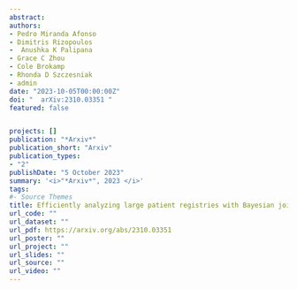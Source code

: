 ```yaml
---
abstract: 
authors:
- Pedro Miranda Afonso
- Dimitris Rizopoulos
-  Anushka K Palipana
- Grace C Zhou
- Cole Brokamp
- Rhonda D Szczesniak
- admin
date: "2023-10-05T00:00:00Z"
doi: "	arXiv:2310.03351 "
featured: false


projects: []
publication: "*Arxiv*"
publication_short: "Arxiv"
publication_types: 
- "2"
publishDate: "5 October 2023"
summary: '<i>"*Arxiv*", 2023 </i>'
tags:
#- Source Themes
title: Efficiently analyzing large patient registries with Bayesian joint models for longitudinal and time-to-event data.
url_code: ""
url_dataset: ""
url_pdf: https://arxiv.org/abs/2310.03351
url_poster: ""
url_project: ""
url_slides: ""
url_source: ""
url_video: ""
---
```

